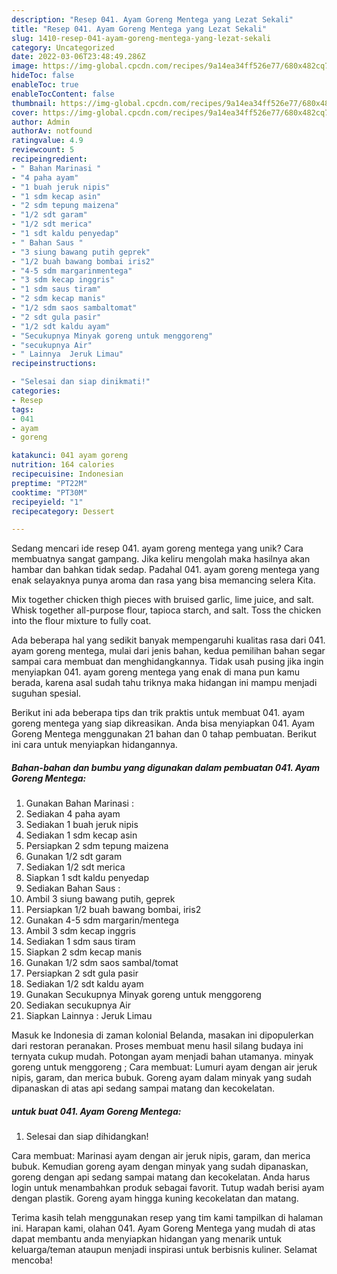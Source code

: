 ```yaml
---
description: "Resep 041. Ayam Goreng Mentega yang Lezat Sekali"
title: "Resep 041. Ayam Goreng Mentega yang Lezat Sekali"
slug: 1410-resep-041-ayam-goreng-mentega-yang-lezat-sekali
category: Uncategorized
date: 2022-03-06T23:48:49.286Z
image: https://img-global.cpcdn.com/recipes/9a14ea34ff526e77/680x482cq70/041-ayam-goreng-mentega-foto-resep-utama.jpg
hideToc: false
enableToc: true
enableTocContent: false
thumbnail: https://img-global.cpcdn.com/recipes/9a14ea34ff526e77/680x482cq70/041-ayam-goreng-mentega-foto-resep-utama.jpg
cover: https://img-global.cpcdn.com/recipes/9a14ea34ff526e77/680x482cq70/041-ayam-goreng-mentega-foto-resep-utama.jpg
author: Admin
authorAv: notfound
ratingvalue: 4.9
reviewcount: 5
recipeingredient:
- " Bahan Marinasi "
- "4 paha ayam"
- "1 buah jeruk nipis"
- "1 sdm kecap asin"
- "2 sdm tepung maizena"
- "1/2 sdt garam"
- "1/2 sdt merica"
- "1 sdt kaldu penyedap"
- " Bahan Saus "
- "3 siung bawang putih geprek"
- "1/2 buah bawang bombai iris2"
- "4-5 sdm margarinmentega"
- "3 sdm kecap inggris"
- "1 sdm saus tiram"
- "2 sdm kecap manis"
- "1/2 sdm saos sambaltomat"
- "2 sdt gula pasir"
- "1/2 sdt kaldu ayam"
- "Secukupnya Minyak goreng untuk menggoreng"
- "secukupnya Air"
- " Lainnya  Jeruk Limau"
recipeinstructions:

- "Selesai dan siap dinikmati!"
categories:
- Resep
tags:
- 041
- ayam
- goreng

katakunci: 041 ayam goreng 
nutrition: 164 calories
recipecuisine: Indonesian
preptime: "PT22M"
cooktime: "PT30M"
recipeyield: "1"
recipecategory: Dessert

---
```





Sedang mencari ide resep 041. ayam goreng mentega yang unik? Cara membuatnya sangat gampang. Jika keliru mengolah maka hasilnya akan hambar dan bahkan tidak sedap. Padahal 041. ayam goreng mentega yang enak selayaknya punya aroma dan rasa yang bisa memancing selera Kita.





Mix together chicken thigh pieces with bruised garlic, lime juice, and salt. Whisk together all-purpose flour, tapioca starch, and salt. Toss the chicken into the flour mixture to fully coat.

Ada beberapa hal yang sedikit banyak mempengaruhi kualitas rasa dari 041. ayam goreng mentega, mulai dari jenis bahan, kedua pemilihan bahan segar sampai cara membuat dan menghidangkannya. Tidak usah pusing jika ingin menyiapkan 041. ayam goreng mentega yang enak di mana pun kamu berada, karena asal sudah tahu triknya maka hidangan ini mampu menjadi suguhan spesial.






Berikut ini ada beberapa tips dan trik praktis untuk membuat 041. ayam goreng mentega yang siap dikreasikan. Anda bisa menyiapkan 041. Ayam Goreng Mentega menggunakan 21 bahan dan 0 tahap pembuatan. Berikut ini cara untuk menyiapkan hidangannya.

<!--inarticleads1-->

##### Bahan-bahan dan bumbu yang digunakan dalam pembuatan 041. Ayam Goreng Mentega:

1. Gunakan  Bahan Marinasi :
1. Sediakan 4 paha ayam
1. Sediakan 1 buah jeruk nipis
1. Sediakan 1 sdm kecap asin
1. Persiapkan 2 sdm tepung maizena
1. Gunakan 1/2 sdt garam
1. Sediakan 1/2 sdt merica
1. Siapkan 1 sdt kaldu penyedap
1. Sediakan  Bahan Saus :
1. Ambil 3 siung bawang putih, geprek
1. Persiapkan 1/2 buah bawang bombai, iris2
1. Gunakan 4-5 sdm margarin/mentega
1. Ambil 3 sdm kecap inggris
1. Sediakan 1 sdm saus tiram
1. Siapkan 2 sdm kecap manis
1. Gunakan 1/2 sdm saos sambal/tomat
1. Persiapkan 2 sdt gula pasir
1. Sediakan 1/2 sdt kaldu ayam
1. Gunakan Secukupnya Minyak goreng untuk menggoreng
1. Sediakan secukupnya Air
1. Siapkan  Lainnya : Jeruk Limau


Masuk ke Indonesia di zaman kolonial Belanda, masakan ini dipopulerkan dari restoran peranakan. Proses membuat menu hasil silang budaya ini ternyata cukup mudah. Potongan ayam menjadi bahan utamanya. minyak goreng untuk menggoreng ; Cara membuat: Lumuri ayam dengan air jeruk nipis, garam, dan merica bubuk. Goreng ayam dalam minyak yang sudah dipanaskan di atas api sedang sampai matang dan kecokelatan. 

<!--inarticleads2-->

#####  untuk buat 041. Ayam Goreng Mentega:


1. Selesai dan siap dihidangkan!

Cara membuat: Marinasi ayam dengan air jeruk nipis, garam, dan merica bubuk. Kemudian goreng ayam dengan minyak yang sudah dipanaskan, goreng dengan api sedang sampai matang dan kecokelatan. Anda harus login untuk menambahkan produk sebagai favorit. Tutup wadah berisi ayam dengan plastik. Goreng ayam hingga kuning kecokelatan dan matang. 

Terima kasih telah menggunakan resep yang tim kami tampilkan di halaman ini. Harapan kami, olahan 041. Ayam Goreng Mentega yang mudah di atas dapat membantu anda menyiapkan hidangan yang menarik untuk keluarga/teman ataupun menjadi inspirasi untuk berbisnis kuliner. Selamat mencoba!
